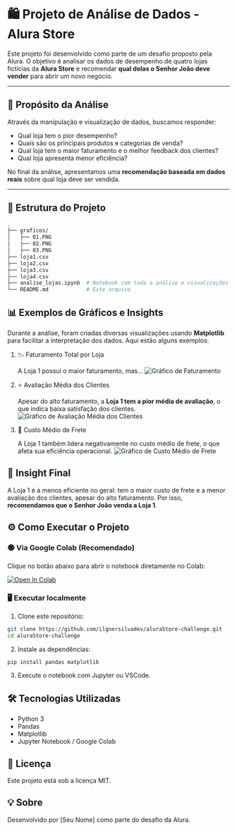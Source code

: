 # 🛍️ Projeto de Análise de Dados - Alura Store

Este projeto foi desenvolvido como parte de um desafio proposto pela Alura. O objetivo é analisar os dados de desempenho de quatro lojas fictícias da **Alura Store** e recomendar **qual delas o Senhor João deve vender** para abrir um novo negócio.

---

## 🎯 Propósito da Análise

Através da manipulação e visualização de dados, buscamos responder:
- Qual loja tem o pior desempenho?
- Quais são os principais produtos e categorias de venda?
- Qual loja tem o maior faturamento e o melhor feedback dos clientes?
- Qual loja apresenta menor eficiência?

No final da análise, apresentamos uma **recomendação baseada em dados reais** sobre qual loja deve ser vendida.

---

## 📁 Estrutura do Projeto

```bash
.
├── graficos/
│   ├── 01.PNG
│   ├── 02.PNG
│   ├── 03.PNG
├── loja1.csv
├── loja2.csv
├── loja3.csv
├── loja4.csv
├── analise_lojas.ipynb  # Notebook com toda a análise e visualizações
└── README.md            # Este arquivo
```

## 📊 Exemplos de Gráficos e Insights

Durante a análise, foram criadas diversas visualizações usando **Matplotlib** para facilitar a interpretação dos dados. Aqui estão alguns exemplos:

1. 📉 Faturamento Total por Loja
   
   A Loja 1 possui o maior faturamento, mas...
   ![Gráfico de Faturamento]([graficos/01.png](https://github.com/ilgnersilvadev/aluraStore-challenge/blob/main/graficos/01.PNG))

   
2. ⭐ Avaliação Média dos Clientes
   
   Apesar do alto faturamento, a **Loja 1 tem a pior média de avaliação**, o que indica baixa satisfação dos clientes.
   ![Gráfico de Avaliação Média dos Clientes]([graficos/04.png](https://github.com/ilgnersilvadev/aluraStore-challenge/blob/main/graficos/04.PNG))


3. 🚚 Custo Médio de Frete
   
   A Loja 1 também lidera negativamente no custo médio de frete, o que afeta sua eficiência operacional.
   ![Gráfico de Custo Médio de Frete]([graficos/03.png](https://github.com/ilgnersilvadev/aluraStore-challenge/blob/main/graficos/03.PNG))

## 🧠 Insight Final

A Loja 1 é a menos eficiente no geral: tem o maior custo de frete e a menor avaliação dos clientes, apesar do alto faturamento. Por isso, **recomendamos que o Senhor João venda a Loja 1**.

## ⚙️ Como Executar o Projeto

### 🟢 Via Google Colab (Recomendado)

Clique no botão abaixo para abrir o notebook diretamente no Colab:

[![Open In Colab](https://colab.research.google.com/assets/colab-badge.svg)](https://colab.research.google.com/github/ilgnersilvadev/aluraStore-challenge/blob/main/AluraStoreBr.ipynb)


### 🖥️ Executar localmente

1. Clone este repositório:
```bash
git clone https://github.com/ilgnersilvadev/aluraStore-challenge.git
cd aluraStore-challenge
```

2. Instale as dependências:
```bash
pip install pandas matplotlib
```

3. Execute o notebook com Jupyter ou VSCode.

## 🛠️ Tecnologias Utilizadas

* Python 3
* Pandas
* Matplotlib
* Jupyter Notebook / Google Colab

## 📄 Licença

Este projeto está sob a licença MIT.

## 💡 Sobre

Desenvolvido por [Seu Nome] como parte do desafio da Alura.
